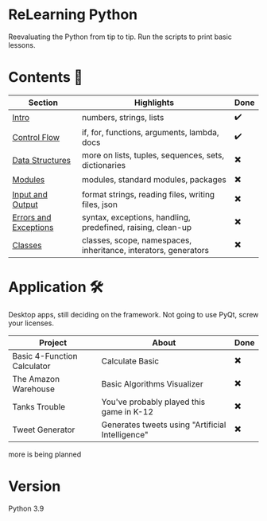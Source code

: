# ReLearning Python

Reevaluating the Python from tip to tip. Run the scripts to print basic lessons.

# Contents :meat_on_bone: 
| Section | Highlights | Done |
| ------- | ----- | ---- |
| [Intro](/03) | numbers, strings, lists | :heavy_check_mark: |
| [Control Flow](/04) | if, for, functions, arguments, lambda, docs | :heavy_check_mark: |
| [Data Structures](/05) | more on lists, tuples, sequences, sets, dictionaries| :heavy_multiplication_x: |
| [Modules](/06) | modules, standard modules, packages | :heavy_multiplication_x: |
| [Input and Output](/07) | format strings, reading files, writing files, json | :heavy_multiplication_x: |
| [Errors and Exceptions](/08) | syntax, exceptions, handling, predefined, raising, clean-up | :heavy_multiplication_x: |
| [Classes](/09) | classes, scope, namespaces, inheritance, interators, generators | :heavy_multiplication_x: |

# Application :hammer_and_wrench:

Desktop apps, still deciding on the framework. Not going to use PyQt, screw your licenses.

| Project | About | Done |
| ------- | ----- | ---- |
| Basic 4-Function Calculator | Calculate Basic | :heavy_multiplication_x: |
| The Amazon Warehouse | Basic Algorithms Visualizer | :heavy_multiplication_x: |
| Tanks Trouble | You've probably played this game in K-12 | :heavy_multiplication_x: |
| Tweet Generator | Generates tweets using "Artificial Intelligence" | :heavy_multiplication_x: |

more is being planned

# Version

Python 3.9
